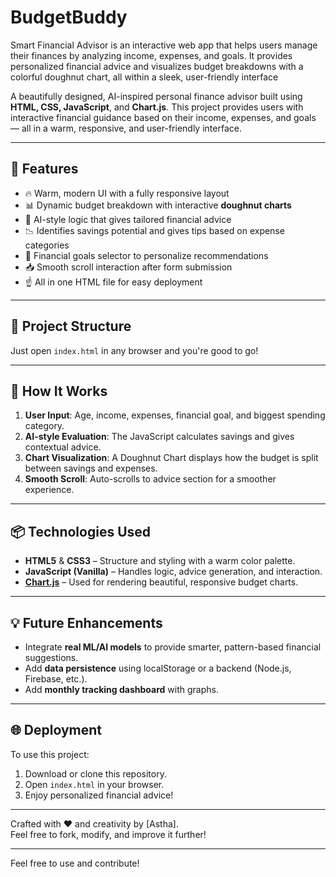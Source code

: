 # BudgetBuddy
Smart Financial Advisor is an interactive web app that helps users manage their finances by analyzing income, expenses, and goals. It provides personalized financial advice and visualizes budget breakdowns with a colorful doughnut chart, all within a sleek, user-friendly interface

A beautifully designed, AI-inspired personal finance advisor built using **HTML, CSS, JavaScript**, and **Chart.js**. This project provides users with interactive financial guidance based on their income, expenses, and goals — all in a warm, responsive, and user-friendly interface.

---

## 🚀 Features

- 🔥 Warm, modern UI with a fully responsive layout
- 📊 Dynamic budget breakdown with interactive **doughnut charts**
- 🧠 AI-style logic that gives tailored financial advice
- 📉 Identifies savings potential and gives tips based on expense categories
- 🎯 Financial goals selector to personalize recommendations
- 📥 Smooth scroll interaction after form submission
- ☝️ All in one HTML file for easy deployment

---

## 📁 Project Structure

Just open `index.html` in any browser and you're good to go!

---

## 🔧 How It Works

1. **User Input**: Age, income, expenses, financial goal, and biggest spending category.
2. **AI-style Evaluation**: The JavaScript calculates savings and gives contextual advice.
3. **Chart Visualization**: A Doughnut Chart displays how the budget is split between savings and expenses.
4. **Smooth Scroll**: Auto-scrolls to advice section for a smoother experience.

---

## 📦 Technologies Used

- **HTML5** & **CSS3** – Structure and styling with a warm color palette.
- **JavaScript (Vanilla)** – Handles logic, advice generation, and interaction.
- **[Chart.js](https://www.chartjs.org/)** – Used for rendering beautiful, responsive budget charts.

---

## 💡 Future Enhancements

- Integrate **real ML/AI models** to provide smarter, pattern-based financial suggestions.
- Add **data persistence** using localStorage or a backend (Node.js, Firebase, etc.).
- Add **monthly tracking dashboard** with graphs.

---

## 🌐 Deployment

To use this project:

1. Download or clone this repository.
2. Open `index.html` in your browser.
3. Enjoy personalized financial advice!

---

Crafted with ❤️ and creativity by [Astha].  
Feel free to fork, modify, and improve it further!

---
Feel free to use and contribute!
